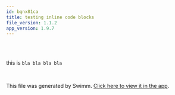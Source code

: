 ```yaml
---
id: bqnx81ca
title: testing inline code blocks
file_version: 1.1.2
app_version: 1.9.7
---
```


<br/>

<br/>

this is `bla bla bla bla`

<br/>

This file was generated by Swimm. [Click here to view it in the app](https://swimm-web-app--pr-14558-l8th7qid.web.app/repos/Z2l0aHViJTNBJTNBZmxhc2slM0ElM0FuYWRhdi1zd2ltbQ==/docs/bqnx81ca).
